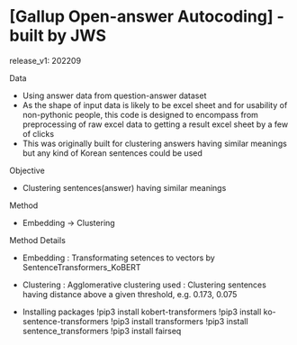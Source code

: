 # [Gallup Open-answer Autocoding] - built by JWS
release_v1: 202209

Data
- Using answer data from question-answer dataset
- As the shape of input data is likely to be excel sheet and for usability of non-pythonic people, 
  this code is designed to encompass from preprocessing of raw excel data to getting a result excel sheet by a few of clicks
- This was originally built for clustering answers having similar meanings but any kind of Korean sentences could be used

Objective
- Clustering sentences(answer) having similar meanings

Method
- Embedding -> Clustering

Method Details
- Embedding
 : Transformating setences to vectors by SentenceTransformers_KoBERT

- Clustering 
 : Agglomerative clustering used
 : Clustering sentences having distance above a given threshold, e.g. 0.173, 0.075

- Installing packages
!pip3 install kobert-transformers 
!pip3 install ko-sentence-transformers
!pip3 install transformers
!pip3 install sentence_transformers
!pip3 install fairseq
